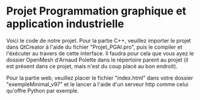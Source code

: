 # Projet Programmation graphique et application industrielle

Voici le code de notre projet. Pour la partie C++, veuillez importer le projet dans QtCreator à l'aide du fichier "Projet_PGAI.pro", puis le compiler et l'éxécuter au travers de cette interface. Il faudra pour cela que vous ayez le dossier OpenMesh d'Arnaud Polette dans le répertoire parent au projet (il est présent dans ce projet, mais n'est du coup placé au bon endroit). 


Pour la partie web, veuillez placer le fichier "index.html" dans votre dossier "exempleMinimal_v97" et le lancer à l'aide d'un serveur http comme celui qu'offre Python par exemple.
